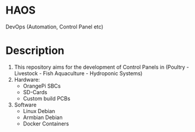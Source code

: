 # HAOS
DevOps (Automation, Control Panel etc)

# Description
1. This repository aims for the development of Control Panels in (Poultry - Livestock - Fish Aquaculture - Hydroponic Systems)
2. Hardware:
    * OrangePi SBCs
    * SD-Cards
    * Custom build PCBs
3. Software
    * Linux Debian
    * Armbian Debian
    * Docker Containers